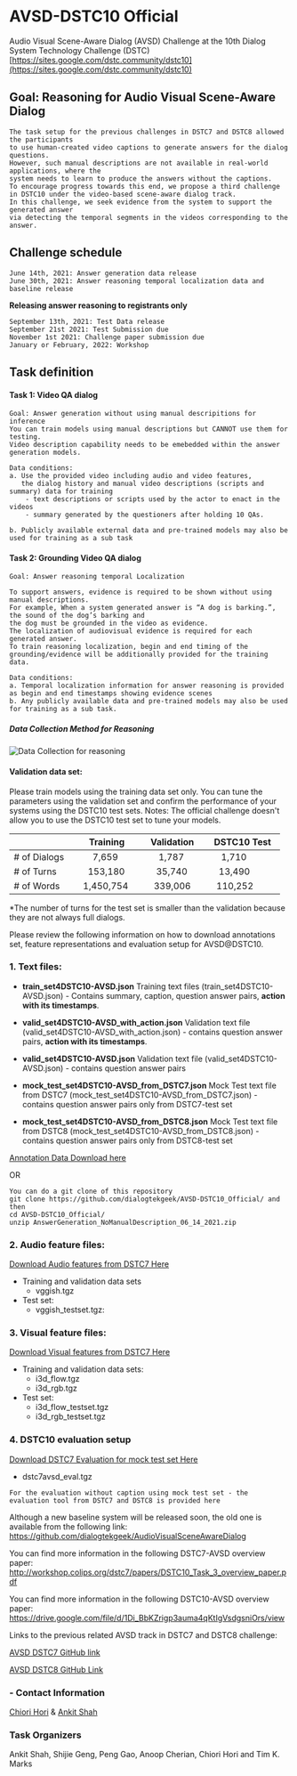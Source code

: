 # AVSD-DSTC10 Official
  Audio Visual Scene-Aware Dialog (AVSD) Challenge at the 10th Dialog System Technology Challenge (DSTC)
  [https://sites.google.com/dstc.community/dstc10](https://sites.google.com/dstc.community/dstc10)

## Goal: Reasoning for Audio Visual Scene-Aware Dialog

    The task setup for the previous challenges in DSTC7 and DSTC8 allowed the participants 
    to use human-created video captions to generate answers for the dialog questions. 
    However, such manual descriptions are not available in real-world applications, where the 
    system needs to learn to produce the answers without the captions. 
    To encourage progress towards this end, we propose a third challenge
    in DSTC10 under the video-based scene-aware dialog track. 
    In this challenge, we seek evidence from the system to support the generated answer 
    via detecting the temporal segments in the videos corresponding to the answer.
    
## Challenge schedule

    June 14th, 2021: Answer generation data release
    June 30th, 2021: Answer reasoning temporal localization data and baseline release
   **Releasing answer reasoning to registrants only**
  
    September 13th, 2021: Test Data release
    September 21st 2021: Test Submission due
    November 1st 2021: Challenge paper submission due
    January or February, 2022: Workshop

## Task definition
#### Task 1: Video QA dialog
    Goal: Answer generation without using manual descripitions for inference
    You can train models using manual descriptions but CANNOT use them for testing. 
    Video description capability needs to be emebedded within the answer generation models.
    
    Data conditions:
    a. Use the provided video including audio and video features, 
       the dialog history and manual video descriptions (scripts and summary) data for training
        - text descriptions or scripts used by the actor to enact in the videos
        - summary generated by the questioners after holding 10 QAs.

    b. Publicly available external data and pre-trained models may also be used for training as a sub task

#### Task 2: Grounding Video QA dialog
    Goal: Answer reasoning temporal Localization 

    To support answers, evidence is required to be shown without using manual descriptions. 
    For example, When a system generated answer is “A dog is barking.”, the sound of the dog’s barking and
    the dog must be grounded in the video as evidence.
    The localization of audiovisual evidence is required for each generated answer.
    To train reasoning localization, begin and end timing of the grounding/evidence will be additionally provided for the training data.

    Data conditions:
    a. Temporal localization information for answer reasoning is provided as begin and end timestamps showing evidence scenes
    b. Any publicly available data and pre-trained models may also be used for training as a sub task.
 
##### Data Collection Method for Reasoning
![Data Collection for reasoning](https://github.com/dialogtekgeek/AVSD-DSTC10_Official/blob/main/Instruction_for_Reasoning.png)

#### Validation data set:

Please train models using the training data set only.
You can tune the parameters using the validation set and confirm the performance of your systems using the DSTC10 test sets.
Notes: The official challenge doesn't allow you to use the DSTC10 test set to tune your models.

|               |    Training    |  Validation   |   DSTC10 Test  |
| ------------- | -------------- | ------------- | ------------- |
| # of Dialogs  |       7,659    |      1,787    |      1,710    |   
| # of Turns    |     153,180    |     35,740    |     13,490    |
| # of Words    |   1,450,754    |    339,006    |    110,252    |

*The number of turns for the test set is smaller than the validation
because they are not always full dialogs.

Please review the following information on how to download annotations set, feature representations and evaluation setup for AVSD@DSTC10.

### 1. Text files:

* **train_set4DSTC10-AVSD.json**
  Training text files (train_set4DSTC10-AVSD.json) - Contains summary, caption, question answer pairs, **action with its timestamps**. 
   
* **valid_set4DSTC10-AVSD_with_action.json**
  Validation text file (valid_set4DSTC10-AVSD_with_action.json) - contains question answer pairs, **action with its timestamps**.
 
* **valid_set4DSTC10-AVSD.json**
  Validation text file (valid_set4DSTC10-AVSD.json) - contains question answer pairs 
 
* **mock_test_set4DSTC10-AVSD_from_DSTC7.json**
  Mock Test text file from DSTC7 (mock_test_set4DSTC10-AVSD_from_DSTC7.json) - contains question answer pairs only from DSTC7-test set

* **mock_test_set4DSTC10-AVSD_from_DSTC8.json**
  Mock Test text file from DSTC8 (mock_test_set4DSTC10-AVSD_from_DSTC8.json) - contains question answer pairs only from DSTC8-test set
  
[Annotation Data Download here](https://github.com/dialogtekgeek/AVSD-DSTC10_Official/blob/main/AnswerGeneration_NoManualDescription_06_14_2021.zip) 

OR

```
You can do a git clone of this repository
git clone https://github.com/dialogtekgeek/AVSD-DSTC10_Official/ and then 
cd AVSD-DSTC10_Official/
unzip AnswerGeneration_NoManualDescription_06_14_2021.zip
```

### 2. Audio feature files:

[Download Audio features from DSTC7 Here](https://drive.google.com/drive/folders/12Ri617jeV1XfMjcDQf5camyRXGrVW5u3?usp=sharing)

* Training and validation data sets  
   * vggish.tgz 
* Test set:
   * vggish_testset.tgz: 

### 3. Visual feature files:

[Download Visual features from DSTC7 Here](https://drive.google.com/drive/folders/12R7OtjcXAgxZiFi2fOSG8miFiqi0ewL2?usp=sharing)

- Training and validation data sets:   
  - i3d_flow.tgz 
  - i3d_rgb.tgz
- Test set:
  - i3d_flow_testset.tgz
  - i3d_rgb_testset.tgz

### 4. DSTC10 evaluation setup

[Download DSTC7 Evaluation for mock test set Here](https://drive.google.com/file/d/19Jmm4HNXSwcg-sL7jktlCalakPCIhnxm/view?usp=sharing )

- dstc7avsd_eval.tgz

```
For the evaluation without caption using mock test set - the evaluation tool from DSTC7 and DSTC8 is provided here
```

Although a new baseline system will be released soon, the old one is available from the following link:
https://github.com/dialogtekgeek/AudioVisualSceneAwareDialog

You can find more information in the following DSTC7-AVSD overview paper:
http://workshop.colips.org/dstc7/papers/DSTC10_Task_3_overview_paper.pdf

You can find more information in the following DSTC10-AVSD overview paper:
https://drive.google.com/file/d/1Di_BbKZrigp3auma4qKtIgVsdgsniOrs/view

Links to the previous related AVSD track in DSTC7 and DSTC8 challenge: 

[AVSD DSTC7 GitHub link](https://github.com/hudaAlamri/DSTC7-Audio-Visual-Scene-Aware-Dialog-AVSD-Challenge)

[AVSD DSTC8 GitHub Link](https://github.com/dialogtekgeek/DSTC8-AVSD_official)


### - Contact Information
[Chiori Hori](mailto:chori@merl.com) & [Ankit Shah](mailto:aps1@andrew.cmu.edu)

### Task Organizers

Ankit Shah, Shijie Geng, Peng Gao, Anoop Cherian, Chiori Hori and Tim K. Marks
